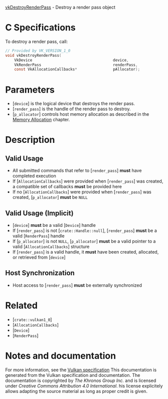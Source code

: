 [vkDestroyRenderPass](https://www.khronos.org/registry/vulkan/specs/1.3-extensions/man/html/vkDestroyRenderPass.html) - Destroy a render pass object

# C Specifications
To destroy a render pass, call:
```c
// Provided by VK_VERSION_1_0
void vkDestroyRenderPass(
    VkDevice                                    device,
    VkRenderPass                                renderPass,
    const VkAllocationCallbacks*                pAllocator);
```

# Parameters
- [`device`] is the logical device that destroys the render pass.
- [`render_pass`] is the handle of the render pass to destroy.
- [`p_allocator`] controls host memory allocation as described in the [Memory Allocation](https://www.khronos.org/registry/vulkan/specs/1.3-extensions/html/vkspec.html#memory-allocation) chapter.

# Description
## Valid Usage
-    All submitted commands that refer to [`render_pass`] **must**  have completed execution
-    If [`AllocationCallbacks`] were provided when [`render_pass`] was created, a compatible set of callbacks  **must**  be provided here
-    If no [`AllocationCallbacks`] were provided when [`render_pass`] was created, [`p_allocator`] **must**  be `NULL`

## Valid Usage (Implicit)
-  [`device`] **must**  be a valid [`Device`] handle
-    If [`render_pass`] is not [`crate::Handle::null`], [`render_pass`] **must**  be a valid [`RenderPass`] handle
-    If [`p_allocator`] is not `NULL`, [`p_allocator`] **must**  be a valid pointer to a valid [`AllocationCallbacks`] structure
-    If [`render_pass`] is a valid handle, it  **must**  have been created, allocated, or retrieved from [`device`]

## Host Synchronization
- Host access to [`render_pass`] **must**  be externally synchronized

# Related
- [`crate::vulkan1_0`]
- [`AllocationCallbacks`]
- [`Device`]
- [`RenderPass`]

# Notes and documentation
For more information, see the [Vulkan specification](https://www.khronos.org/registry/vulkan/specs/1.3-extensions/html/vkspec.html)
This documentation is generated from the Vulkan specification and documentation.
The documentation is copyrighted by *The Khronos Group Inc.* and is licensed under *Creative Commons Attribution 4.0 International*.
his license explicitely allows adapting the source material as long as proper credit is given.
        
